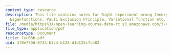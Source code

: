 ```yaml
---
content_type: resource
description: This file contains notes for Right experiment wrong theory, Spin Eigenvalue,
  Eigenfunctions, Pauli Exclusion Principle, Variational function etc.
file: /media/https%3A/open-learning-course-data-rc.s3.amazonaws.com/3-012-fundamentals-of-materials-science-fall-2005/3f0e779d0743b2c4b128d1b125c7cb82_lec08b.pdf
file_type: application/pdf
resourcetype: Document
title: lec08b.pdf
uid: 3f0e779d-0743-b2c4-b128-d1b125c7cb82
---
```

